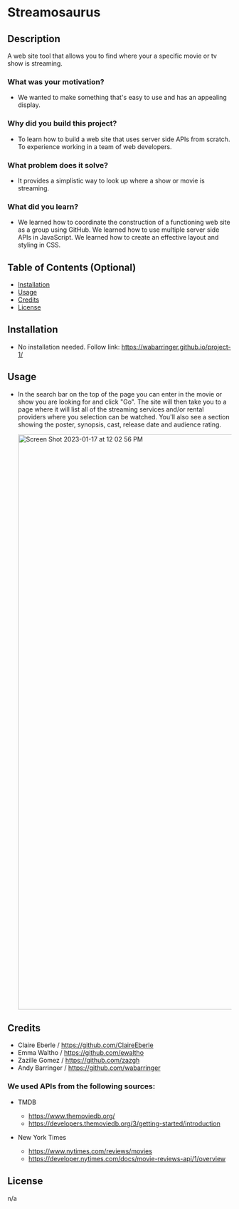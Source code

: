 # Streamosaurus

## Description

A web site tool that allows you to find where your a specific movie or tv show is streaming.

### What was your motivation?

- We wanted to make something that's easy to use and has an appealing display.

### Why did you build this project?

- To learn how to build a web site that uses server side APIs from scratch. To experience working in a team of web developers.

### What problem does it solve?

- It provides a simplistic way to look up where a show or movie is streaming.

### What did you learn?

- We learned how to coordinate the construction of a functioning web site as a group using GitHub. We learned how to use multiple server side APIs in JavaScript. We learned how to create an effective layout and styling in CSS.

## Table of Contents (Optional)

- [Installation](#installation)
- [Usage](#usage)
- [Credits](#credits)
- [License](#license)

## Installation

- No installation needed. Follow link: https://wabarringer.github.io/project-1/

## Usage

- In the search bar on the top of the page you can enter in the movie or show you are looking for and click "Go". The site will then take you to a page where it will list all of the streaming services and/or rental providers where you selection can be watched. You'll also see a section showing the poster, synopsis, cast, release date and audience rating.

 
  <img width="1290" alt="Screen Shot 2023-01-17 at 12 02 56 PM" src="https://user-images.githubusercontent.com/116858582/213000225-9785029c-6324-419c-9816-98d72d76027d.png">


## Credits

- Claire Eberle / https://github.com/ClaireEberle
- Emma Waltho / https://github.com/ewaltho
- Zazille Gomez / https://github.com/zazgh
- Andy Barringer / https://github.com/wabarringer

### We used APIs from the following sources:

- TMDB

  - https://www.themoviedb.org/
  - https://developers.themoviedb.org/3/getting-started/introduction

- New York Times

  - https://www.nytimes.com/reviews/movies
  - https://developer.nytimes.com/docs/movie-reviews-api/1/overview

## License

n/a
